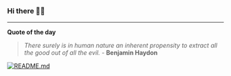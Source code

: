 ### Hi there 👋🏻


---

**Quote of the day**

> *There surely is in human nature an inherent propensity to extract all the good out of all the evil.* - **Benjamin Haydon** 

[![README.md](https://github.com/marcolovazzano/marcolovazzano/actions/workflows/readme.yml/badge.svg?branch=main)](https://github.com/marcolovazzano/marcolovazzano/actions/workflows/readme.yml)
